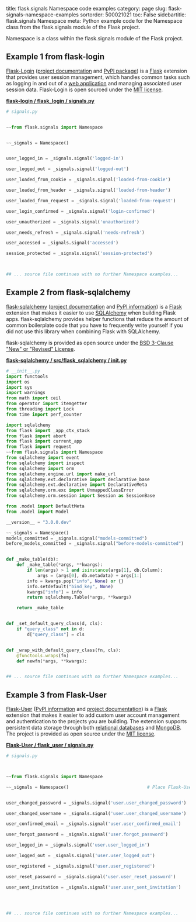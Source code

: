 title: flask.signals Namespace code examples
category: page
slug: flask-signals-namespace-examples
sortorder: 500021021
toc: False
sidebartitle: flask.signals Namespace
meta: Python example code for the Namespace class from the flask.signals module of the Flask project.


Namespace is a class within the flask.signals module of the Flask project.


## Example 1 from flask-login
[Flask-Login](https://github.com/maxcountryman/flask-login)
([project documentation](https://flask-login.readthedocs.io/en/latest/)
and [PyPI package](https://pypi.org/project/Flask-Login/))
is a [Flask](/flask.html) extension that provides user session
management, which handles common tasks such as logging in
and out of a [web application](/web-development.html) and
managing associated user session data. Flask-Login is
open sourced under the
[MIT license](https://github.com/maxcountryman/flask-login/blob/master/LICENSE).

[**flask-login / flask_login / signals.py**](https://github.com/maxcountryman/flask-login/blob/master/flask_login/./signals.py)

```python
# signals.py


~~from flask.signals import Namespace


~~_signals = Namespace()


user_logged_in = _signals.signal('logged-in')

user_logged_out = _signals.signal('logged-out')

user_loaded_from_cookie = _signals.signal('loaded-from-cookie')

user_loaded_from_header = _signals.signal('loaded-from-header')

user_loaded_from_request = _signals.signal('loaded-from-request')

user_login_confirmed = _signals.signal('login-confirmed')

user_unauthorized = _signals.signal('unauthorized')

user_needs_refresh = _signals.signal('needs-refresh')

user_accessed = _signals.signal('accessed')

session_protected = _signals.signal('session-protected')



## ... source file continues with no further Namespace examples...

```


## Example 2 from flask-sqlalchemy
[flask-sqlalchemy](https://github.com/pallets/flask-sqlalchemy)
([project documentation](https://flask-sqlalchemy.palletsprojects.com/en/2.x/)
and
[PyPI information](https://pypi.org/project/Flask-SQLAlchemy/)) is a
[Flask](/flask.html) extension that makes it easier to use
[SQLAlchemy](/sqlalchemy.html) when building Flask apps. flask-sqlalchemy
provides helper functions that reduce the amount of common boilerplate
code that you have to frequently write yourself if you did not use this
library when combining Flask with SQLAlchemy.

flask-sqlalchemy is provided as open source under the
[BSD 3-Clause "New" or "Revised" License](https://github.com/pallets/flask-sqlalchemy/blob/master/LICENSE.rst).

[**flask-sqlalchemy / src/flask_sqlalchemy / __init__.py**](https://github.com/pallets/flask-sqlalchemy/blob/master/src/flask_sqlalchemy/./__init__.py)

```python
# __init__.py
import functools
import os
import sys
import warnings
from math import ceil
from operator import itemgetter
from threading import Lock
from time import perf_counter

import sqlalchemy
from flask import _app_ctx_stack
from flask import abort
from flask import current_app
from flask import request
~~from flask.signals import Namespace
from sqlalchemy import event
from sqlalchemy import inspect
from sqlalchemy import orm
from sqlalchemy.engine.url import make_url
from sqlalchemy.ext.declarative import declarative_base
from sqlalchemy.ext.declarative import DeclarativeMeta
from sqlalchemy.orm.exc import UnmappedClassError
from sqlalchemy.orm.session import Session as SessionBase

from .model import DefaultMeta
from .model import Model

__version__ = "3.0.0.dev"

~~_signals = Namespace()
models_committed = _signals.signal("models-committed")
before_models_committed = _signals.signal("before-models-committed")


def _make_table(db):
    def _make_table(*args, **kwargs):
        if len(args) > 1 and isinstance(args[1], db.Column):
            args = (args[0], db.metadata) + args[1:]
        info = kwargs.pop("info", None) or {}
        info.setdefault("bind_key", None)
        kwargs["info"] = info
        return sqlalchemy.Table(*args, **kwargs)

    return _make_table


def _set_default_query_class(d, cls):
    if "query_class" not in d:
        d["query_class"] = cls


def _wrap_with_default_query_class(fn, cls):
    @functools.wraps(fn)
    def newfn(*args, **kwargs):


## ... source file continues with no further Namespace examples...

```


## Example 3 from Flask-User
[Flask-User](https://github.com/lingthio/Flask-User)
([PyPI information](https://pypi.org/project/Flask-User/)
and
[project documentation](https://flask-user.readthedocs.io/en/latest/))
is a [Flask](/flask.html) extension that makes it easier to add
custom user account management and authentication to the projects
you are building. The extension supports persistent data storage
through both [relational databases](/databases.html) and
[MongoDB](/mongodb.html). The project is provided as open source under
the [MIT license](https://github.com/lingthio/Flask-User/blob/master/LICENSE.txt).

[**Flask-User / flask_user / signals.py**](https://github.com/lingthio/Flask-User/blob/master/flask_user/./signals.py)

```python
# signals.py



~~from flask.signals import Namespace

~~_signals = Namespace()                              # Place Flask-User signals in our own namespace


user_changed_password = _signals.signal('user.user_changed_password')

user_changed_username = _signals.signal('user.user_changed_username')

user_confirmed_email = _signals.signal('user.user_confirmed_email')

user_forgot_password = _signals.signal('user.forgot_password')

user_logged_in = _signals.signal('user.user_logged_in')

user_logged_out = _signals.signal('user.user_logged_out')

user_registered = _signals.signal('user.user_registered')

user_reset_password = _signals.signal('user.user_reset_password')

user_sent_invitation = _signals.signal('user.user_sent_invitation')




## ... source file continues with no further Namespace examples...

```

